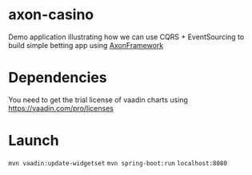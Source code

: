 # axon-casino
Demo application illustrating how we can use CQRS + EventSourcing to build simple betting app using [AxonFramework](https://github.com/AxonFramework/AxonFramework)

# Dependencies
You need to get the trial license of vaadin charts using https://vaadin.com/pro/licenses

# Launch
`mvn vaadin:update-widgetset`
`mvn spring-boot:run`
`localhost:8080`



